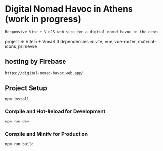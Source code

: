 # Digital Nomad Havoc in Athens (work in progress)

```sh
Responsive Vite + VueJS web site for a digital nomad havoc in the centre of Athens.
```

project => Vite 5 + VueJS 3
dependencies => vite, vue, vue-router, material-icons, primevue

## hosting by Firebase

```sh
https://digital-nomad-havoc.web.app/
```

## Project Setup

```sh
npm install
```

### Compile and Hot-Reload for Development

```sh
npm run dev
```

### Compile and Minify for Production

```sh
npm run build
```

